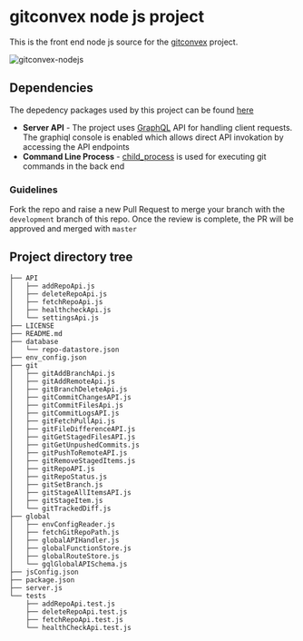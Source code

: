 # gitconvex node js project
This is the front end node js source for the [gitconvex](https://github.com/neel1996/gitconvex-package) project.

![gitconvex-nodejs](https://user-images.githubusercontent.com/47709856/87227374-23c91180-c3b8-11ea-80a9-4ff0e9fcb1ec.png)

## Dependencies

The depedency packages used by this project can be found [here](https://github.com/neel1996/gitconvex-server/network/dependencies)

- **Server API** - The project uses [GraphQL](https://github.com/graphql) API for handling client requests. The graphiql console is enabled which allows direct API invokation by accessing the API endpoints
- **Command Line Process** - [child_process](https://nodejs.org/api/child_process.html) is used for executing git commands in the back end

### Guidelines 

Fork the repo and raise a new Pull Request to merge your branch with the `development` branch of this repo. Once the review is complete, the PR will be approved and merged with `master`

## Project directory tree

```
├── API
│   ├── addRepoApi.js
│   ├── deleteRepoApi.js
│   ├── fetchRepoApi.js
│   ├── healthcheckApi.js
│   └── settingsApi.js
├── LICENSE
├── README.md
├── database
│   └── repo-datastore.json
├── env_config.json
├── git
│   ├── gitAddBranchApi.js
│   ├── gitAddRemoteApi.js
│   ├── gitBranchDeleteApi.js
│   ├── gitCommitChangesAPI.js
│   ├── gitCommitFilesApi.js
│   ├── gitCommitLogsAPI.js
│   ├── gitFetchPullApi.js
│   ├── gitFileDifferenceAPI.js
│   ├── gitGetStagedFilesAPI.js
│   ├── gitGetUnpushedCommits.js
│   ├── gitPushToRemoteAPI.js
│   ├── gitRemoveStagedItems.js
│   ├── gitRepoAPI.js
│   ├── gitRepoStatus.js
│   ├── gitSetBranch.js
│   ├── gitStageAllItemsAPI.js
│   ├── gitStageItem.js
│   └── gitTrackedDiff.js
├── global
│   ├── envConfigReader.js
│   ├── fetchGitRepoPath.js
│   ├── globalAPIHandler.js
│   ├── globalFunctionStore.js
│   ├── globalRouteStore.js
│   └── gqlGlobalAPISchema.js
├── jsConfig.json
├── package.json
├── server.js
└── tests
    ├── addRepoApi.test.js
    ├── deleteRepoApi.test.js
    ├── fetchRepoApi.test.js
    └── healthCheckApi.test.js
    
```

